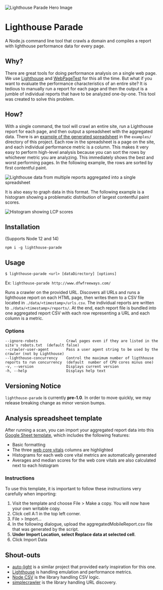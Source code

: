 ![Lighthouse Parade Hero Image](./assets/hero.svg)

# Lighthouse Parade

A Node.js command line tool that crawls a domain and compiles a report with lighthouse performance data for every page.

## Why?

There are great tools for doing performance analysis on a single web page. We use [Lighthouse](https://developers.google.com/web/tools/lighthouse) and [WebPageTest](https://webpagetest.org/) for this all the time. But what if you want to evaluate the performance characteristics of an entire site? It is tedious to manually run a report for each page and then the output is a jumble of individual reports that have to be analyzed one-by-one. This tool was created to solve this problem.

## How?

With a single command, the tool will crawl an entire site, run a Lighthouse report for each page, and then output a spreadsheet with the aggregated data. There is an [example of the generated spreadsheet](./examples/exampleAggregatedMobileReport.csv) in the `examples/` directory of this project. Each row in the spreadsheet is a page on the site, and each individual performance metric is a column. This makes it very easy to perform high-level analysis because you can sort the rows by whichever metric you are analyzing. This immediately shows the best and worst performing pages. In the following example, the rows are sorted by first contentful paint.

![Lighthouse data from multiple reports aggregated into a single spreadsheet](./assets/lighthouse-data-by-lcp.png)

It is also easy to graph data in this format. The following example is a histogram showing a problematic distribution of largest contentful paint scores.

![Histogram showing LCP scores](./assets/lcp_histogram.svg)

## Installation

(Supports Node 12 and 14)

`npm i -g lighthouse-parade`

## Usage

```
$ lighthouse-parade <url> [dataDirectory] [options]
```

Ex: `lighthouse-parade http://www.dfwfreeways.com/`

Runs a crawler on the provided URL. Discovers all URLs and runs a lighthouse report on each HTML page, then writes them to a CSV file located in `./data/<timestamp>/urls.csv`. The individual reports are written to `./data/<timestamp>/reports/`. At the end, each report file is bundled into one aggregated report CSV with each row representing a URL and each column is a metric.

### Options

```
--ignore-robots             Crawl pages even if they are listed in the site's robots.txt  (default false)
--crawler-user-agent        Pass a user agent string to be used by the crawler (not by Lighthouse)
--lighthouse-concurrency    Control the maximum number of ligthhouse reports to run concurrency  (default  number of CPU cores minus one)
-v, --version               Displays current version
-h, --help                  Displays help text
```

## Versioning Notice

`lighthouse-parade` is currently **pre-1.0**. In order to move quickly, we may release breaking change as minor version bumps.

## Analysis spreadsheet template

After running a scan, you can import your aggregated report data into this [Google Sheet template](https://docs.google.com/spreadsheets/d/1n2VtFjLH5PzVQ-PCGCHc03ZFO79OT7CU_2lsMc6jFUI), which includes the following features:

- Basic formatting
- The three [web core vitals](https://web.dev/vitals/) columns are highlighted
- Histograms for each web core vital metrics are automatically generated
- Averages and median scores for the web core vitals are also calculated next to each histogram

### Instructions

To use this template, it is important to follow these instructions very carefully when importing:

1. Visit the template and choose File > Make a copy. You will now have your own writable copy.
1. Click cell A:1 in the top left corner.
1. File > Import...
1. In the following dialogue, upload the aggregatedMobileReport.csv file that was generated by the script.
1. **Under Import Location, select Replace data at selected cell**.
1. Click Import Data

## Shout-outs

- [auto-light](https://github.com/TGiles/auto-lighthouse) is a similar project that provided early inspiration for this one.
- [Lighthouse](https://github.com/GoogleChrome/lighthouse) is handling emulation and performance metrics.
- [Node CSV](https://csv.js.org/) is the library handling CSV logic.
- [simplecrawler](https://github.com/simplecrawler/simplecrawler) is the library handling URL discovery.
